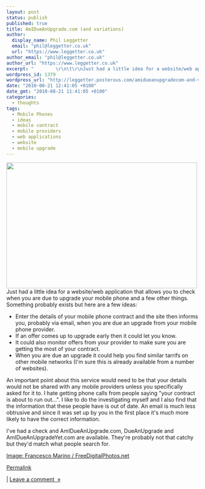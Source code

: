 ```yaml
---
layout: post
status: publish
published: true
title: AmIDueAnUpgrade.com (and variations)
author:
  display_name: Phil Leggetter
  email: "phil@leggetter.co.uk"
  url: "https://www.leggetter.co.uk"
author_email: "phil@leggetter.co.uk"
author_url: "https://www.leggetter.co.uk"
excerpt: "        \r\n\t\r\nJust had a little idea for a website/web application that allows you to check when you are due to upgrade your mobile phone and a few other things. Something probably exists but here are a few ideas:Enter the details of your mobile phone co..."
wordpress_id: 1379
wordpress_url: "http://leggetter.posterous.com/amidueanupgradecom-and-variations"
date: "2010-08-21 12:41:05 +0100"
date_gmt: "2010-08-21 11:41:05 +0100"
categories:
  - thoughts
tags:
  - Mobile Phones
  - ideas
  - mobile contract
  - mobile providers
  - web applications
  - website
  - mobile upgrade
---
```


<p><a href="http://posterous.com/getfile/files.posterous.com/leggetter/Po1GYDN1UrYaSkqp3jHUk0kOC8BQeg8q6VmyQjNJROPNqaH0knwknIVxJmX3/phones.jpg"><img src="http://posterous.com/getfile/files.posterous.com/leggetter/F5yUejaQYkQ265FOOWLzSmEMIa3OuQNdRuFisr8yPEWXtQ1J7kd9EycOa7bU/phones.jpg.scaled.500.jpg" alt="" width="500" height="330" /></a><br />
Just had a little idea for a website/web application that allows you to check when you are due to upgrade your mobile phone and a few other things. Something probably exists but here are a few ideas:</p>
<ul>
<li>Enter the details of your mobile phone contract and the site then informs you, probably via email, when you are due an upgrade from your mobile phone provider.</li>
<li>If an offer comes up to upgrade early then it could let you know.</li>
<li>It could also monitor offers from your provider to make sure you are getting the most of your contract.</li>
<li>When you are due an upgrade it could help you find similar tarrifs on other mobile networks (I'm sure this is already available from a number of websites).</li>
</ul>
<p>An important point about this service would need to be that your details would not be shared with any mobile providers unless you specifically asked for it to. I hate getting phone calls from people saying "your contract is about to run out...". I like to do the investigating myself and I also find that the information that these people have is out of date. An email is much less obtrusive and since it was set up by you in the first place it's much more likely to have the correct information.</p>
<p>I've had a check and AmIDueAnUpgrade.com, DueAnUpgrade and AmIDueAnUpgradeYet.com are available. They're probably not that catchy but they'd match what people search for.</p>
<p><a href="http://www.freedigitalphotos.net/images/view_photog.php?photogid=809">Image: Francesco Marino / FreeDigitalPhotos.net</a></p>
<p><a href="http://leggetter.posterous.com/amidueanupgradecom-and-variations">Permalink</a></p>
<p>| <a href="http://leggetter.posterous.com/amidueanupgradecom-and-variations#comment">Leave a comment  »</a></p>
